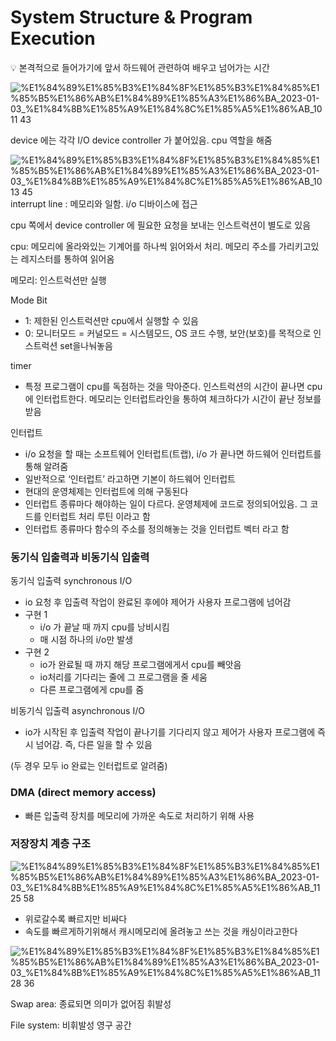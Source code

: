 # System Structure & Program Execution

<aside>
💡 본격적으로 들어가기에 앞서 하드웨어 관련하여 배우고 넘어가는 시간

</aside>

![%E1%84%89%E1%85%B3%E1%84%8F%E1%85%B3%E1%84%85%E1%85%B5%E1%86%AB%E1%84%89%E1%85%A3%E1%86%BA_2023-01-03_%E1%84%8B%E1%85%A9%E1%84%8C%E1%85%A5%E1%86%AB_10 11 43](https://user-images.githubusercontent.com/48097396/210294475-f668cafc-874a-4aa4-9518-4e01e0378caa.png)

device 에는 각각 I/O device controller 가 붙어있음. cpu 역할을 해줌

![%E1%84%89%E1%85%B3%E1%84%8F%E1%85%B3%E1%84%85%E1%85%B5%E1%86%AB%E1%84%89%E1%85%A3%E1%86%BA_2023-01-03_%E1%84%8B%E1%85%A9%E1%84%8C%E1%85%A5%E1%86%AB_10 13 45](https://user-images.githubusercontent.com/48097396/210294488-a0be9775-3aaa-4d86-834b-93c2bcdc3d07.png)
interrupt line : 메모리와 일함. i/o 디바이스에 접근

cpu 쪽에서 device controller 에 필요한 요청을 보내는 인스트럭션이 별도로 있음

cpu: 메모리에 올라와있는 기계어를 하나씩 읽어와서 처리. 메모리 주소를 가리키고있는 레지스터를 통하여 읽어옴

메모리: 인스트럭션만 실행

Mode Bit

- 1: 제한된 인스트럭션만 cpu에서 실행할 수 있음
- 0: 모니터모드 = 커널모드 = 시스템모드, OS 코드 수행, 보안(보호)를 목적으로 인스트럭션 set을나눠놓음

timer

- 특정 프로그램이 cpu를 독점하는 것을 막아준다. 인스트럭션의 시간이 끝나면 cpu에 인터럽트한다. 메모리는 인터럽트라인을 통하여 체크하다가 시간이 끝난 정보를 받음

인터럽트

- i/o 요청을 할 때는 소프트웨어 인터럽트(트랩), i/o 가 끝나면 하드웨어 인터럽트를 통해 알려줌
- 일반적으로 ‘인터럽트’ 라고하면 기본이 하드웨어 인터럽트
- 현대의 운영체제는 인터럽트에 의해 구동된다
- 인터럽트 종류마다 해야하는 일이 다르다. 운영체제에 코드로 정의되어있음. 그 코드를 인터럽트 처리 루틴 이라고 함
- 인터럽트 종류마다 함수의 주소를 정의해놓는 것을 인터럽트 벡터 라고 함

### 동기식 입출력과 비동기식 입출력

동기식 입출력 synchronous I/O

- io 요청 후 입출력 작업이 완료된 후에야 제어가 사용자 프로그램에 넘어감
- 구현 1
    - i/o 가 끝날 때 까지 cpu를 낭비시킴
    - 매 시점 하나의 i/o만 발생
- 구현 2
    - io가 완료될 때 까지 해당 프로그램에게서 cpu를 빼앗음
    - io처리를 기다리는 줄에 그 프로그램을 줄 세움
    - 다른 프로그램에게 cpu를 줌

비동기식 입출력 asynchronous I/O

- io가 시작된 후 입출력 작업이 끝나기를 기다리지 않고 제어가 사용자 프로그램에 즉시 넘어감. 즉, 다른 일을 할 수 있음

(두 경우 모두 io 완료는 인터럽트로 알려줌)

### DMA (direct memory access)

- 빠른 입출력 장치를 메모리에 가까운 속도로 처리하기 위해 사용

### 저장장치 계층 구조

![%E1%84%89%E1%85%B3%E1%84%8F%E1%85%B3%E1%84%85%E1%85%B5%E1%86%AB%E1%84%89%E1%85%A3%E1%86%BA_2023-01-03_%E1%84%8B%E1%85%A9%E1%84%8C%E1%85%A5%E1%86%AB_11 25 58](https://user-images.githubusercontent.com/48097396/210294500-67b49298-3c8c-4510-8f19-c5f297f47738.png)

- 위로갈수록 빠르지만 비싸다
- 속도를 빠르게하기위해서 캐시메모리에 올려놓고 쓰는 것을 캐싱이라고한다

![%E1%84%89%E1%85%B3%E1%84%8F%E1%85%B3%E1%84%85%E1%85%B5%E1%86%AB%E1%84%89%E1%85%A3%E1%86%BA_2023-01-03_%E1%84%8B%E1%85%A9%E1%84%8C%E1%85%A5%E1%86%AB_11 28 36](https://user-images.githubusercontent.com/48097396/210294511-b9e569e4-469f-48bd-b83b-d2d93277e9f9.png)

Swap area: 종료되면 의미가 없어짐 휘발성

File system: 비휘발성 영구 공간

